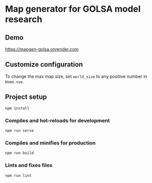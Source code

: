 # Map generator for GOLSA model research

## Demo

https://mapgen-golsa.onrender.com

## Customize configuration
To change the max map size, set `world_size` to any positive number in `Home.vue`.



## Project setup
```
npm install
```

### Compiles and hot-reloads for development
```
npm run serve
```

### Compiles and minifies for production
```
npm run build
```

### Lints and fixes files
```
npm run lint
```

